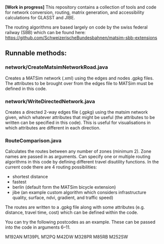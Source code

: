 **[Work in progress]** This repository contains a collection of tools and code for network conversion, routing, matrix generation, and accessibility calculations for GLASST and JIBE.

The routing algorithms are based largely on code by the swiss federal railway (SBB) which can be found here:
https://github.com/SchweizerischeBundesbahnen/matsim-sbb-extensions

## Runnable methods:
### network/CreateMatsimNetworkRoad.java

Creates a MATSim network (.xml) using the edges and nodes .gpkg files. The attributes to be brought over from the edges
file to MATSim must be defined in this code.

### network/WriteDirectedNetwork.java

Creates a directed 2-way edges file (.gpkg) using the matsim network given, which whatever attributes that might be useful 
(the attributes to be written can be specified in this code).
This is useful for visualisations in which attributes are different in each direction.

### RouteComparison.java

Calculates the routes between any number of zones (minimum 2). Zone names are passed in as arguments. 
Can specify one or multiple routing algorithms in this code by defining different travel disutility functions. 
In the current code there are 4 routing possibilities:
- shortest distance
- fastest
- berlin (default form the MATSim bicycle extension)
- jibe (an example custom algorithm which considers infrastructure quality, surface, ndvi, gradient, and traffic speed)

The routes are written to a .gpkg file along with some attributes (e.g. distance, travel time, cost) which can be defined within the code.

You can try the following postcodes as an example. These can be passed into the code in arguments 6–11.

M192AN
M139PL
M12PQ
M42DW
M328PR
M85RB
M252SW
